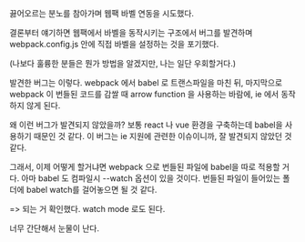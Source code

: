 끓어오르는 분노를 참아가며 웹팩 바벨 연동을 시도했다.

결론부터 얘기하면 웹팩에서 바벨을 동작시키는 구조에서 버그를 발견하며
webpack.config.js 안에 직접 바벨을 설정하는 것을 포기했다.

(나보다 훌륭한 분들은 뭔가 방법을 알겠지만, 나는 일단 우회할거다.)

발견한 버그는 이렇다.
webpack 에서 babel 로 트랜스파일을 마친 뒤, 마지막으로 webpack 이
번들된 코드를 감쌀 때 arrow function 을 사용하는 바람에,
ie 에서 동작하지 않게 된다.

왜 이런 버그가 발견되지 않았을까? 보통 react 나 vue 환경을 구축하는데
babel을 사용하기 때문인 것 같다. 이 버그는 ie 지원에 관련한 이슈이니까,
잘 발견되지 않았던 것 같다.

그래서, 이제 어떻게 할거냐면 webpack 으로 번들된 파일에 babel을 따로 적용할 거다.
아마 babel 도 컴파일시 --watch 옵션이 있을 것이다. 번들된 파일이 들어있는 폴더에 babel watch를
걸어놓으면 될 것 같다.

=> 되는 거 확인했다. watch mode 로도 된다.

너무 간단해서 눈물이 난다.
